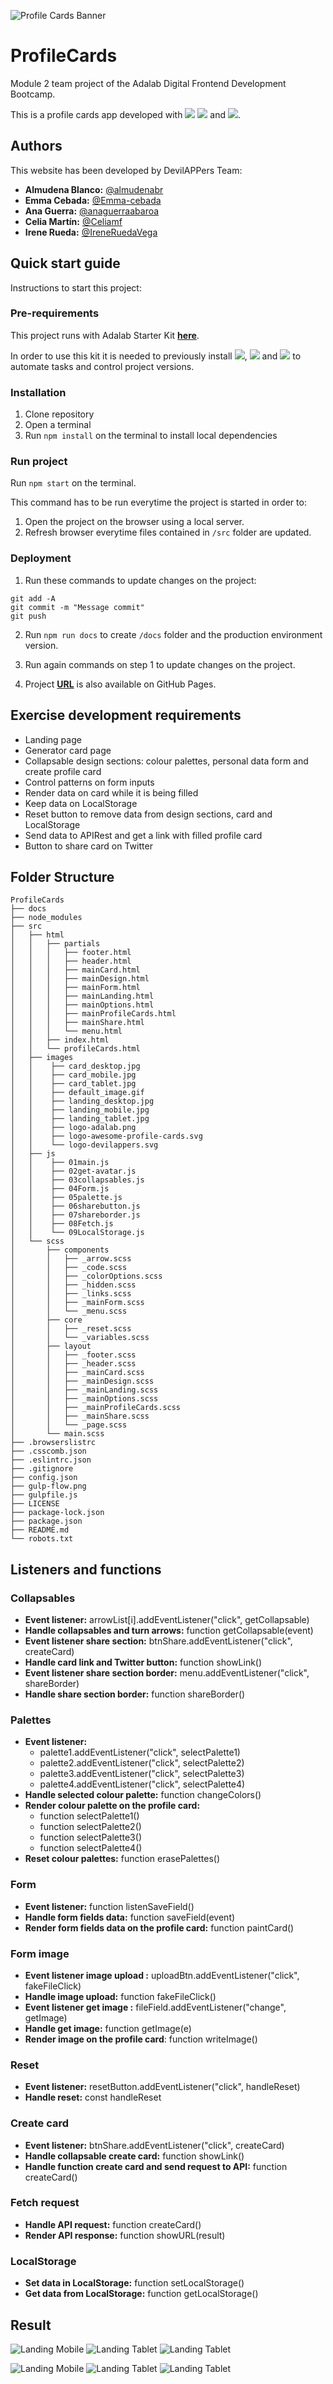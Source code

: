 ![Profile Cards Banner](https://png.pngtree.com/thumb_back/fw800/background/20190222/ourmid/pngtree-halloween-banner-background-illustration-backgroundpumpkinyellownighthalloween-image_61816.jpg)

# **ProfileCards**

Module 2 team project of the Adalab Digital Frontend Development Bootcamp.

This is a profile cards app developed with [<img src = "https://img.shields.io/badge/-HTML5-E34F26?style=flat&logo=html5&logoColor=white">](https://html.spec.whatwg.org/) [<img src = "https://img.shields.io/badge/-CSS3-1572B6?style=flat&logo=css3&logoColor=white">](https://www.w3.org/Style/CSS/) and [<img src = "https://img.shields.io/badge/-JavaScript-F7DF1E?style=flat&logo=javascript&logoColor=black">](https://www.ecma-international.org/ecma-262/).

## **Authors**

This website has been developed by DevilAPPers Team:

- **Almudena Blanco:** [@almudenabr](https://github.com/almudenabr)
- **Emma Cebada:** [@Emma-cebada](https://github.com/Emma-cebada)
- **Ana Guerra:** [@anaguerraabaroa](https://github.com/anaguerraabaroa)
- **Celia Martín:** [@Celiamf](https://github.com/Celiamf)
- **Irene Rueda:** [@IreneRuedaVega](https://github.com/IreneRuedaVega)

## **Quick start guide**

Instructions to start this project:

### **Pre-requirements**

This project runs with Adalab Starter Kit [**here**](https://github.com/Adalab/adalab-web-starter-kit).

In order to use this kit it is needed to previously install [<img src="https://img.shields.io/badge/-node.js-339933?style=flat&logo=node.js&logoColor=white">](https://nodejs.org/es/), [<img src="https://img.shields.io/badge/-Git-F05032?style=flat&logo=git&logoColor=white">](https://git-scm.com/) and [<img src="https://img.shields.io/badge/-Gulp.js-CF4647?style=flat&logo=gulp&logoColor=white">](https://gulpjs.com/) to automate tasks and control project versions.

### **Installation**

1. Clone repository
2. Open a terminal
3. Run `npm install` on the terminal to install local dependencies

### **Run project**

Run `npm start` on the terminal.

This command has to be run everytime the project is started in order to:

1. Open the project on the browser using a local server.
2. Refresh browser everytime files contained in `/src` folder are updated.

### **Deployment**

1. Run these commands to update changes on the project:

```
git add -A
git commit -m "Message commit"
git push
```

2. Run `npm run docs` to create `/docs` folder and the production environment version.

3. Run again commands on step 1 to update changes on the project.

4. Project **[URL](https://anaguerraabaroa.github.io/ProfileCards/)** is also available on GitHub Pages.

## **Exercise development requirements**

- Landing page
- Generator card page
- Collapsable design sections: colour palettes, personal data form and create profile card
- Control patterns on form inputs
- Render data on card while it is being filled
- Keep data on LocalStorage
- Reset button to remove data from design sections, card and LocalStorage
- Send data to APIRest and get a link with filled profile card
- Button to share card on Twitter

## **Folder Structure**

```
ProfileCards
├── docs
├── node_modules
├── src
│   ├── html
│   │   ├── partials
│   │   │   ├── footer.html
│   │   │   ├── header.html
│   │   │   ├── mainCard.html
│   │   │   ├── mainDesign.html
│   │   │   ├── mainForm.html
│   │   │   ├── mainLanding.html
│   │   │   ├── mainOptions.html
│   │   │   ├── mainProfileCards.html
│   │   │   ├── mainShare.html
│   │   │   └── menu.html
│   │   ├── index.html
│   │   └── profileCards.html
│   ├── images
│   │    ├── card_desktop.jpg
│   │    ├── card_mobile.jpg
│   │    ├── card_tablet.jpg
│   │    ├── default_image.gif
│   │    ├── landing_desktop.jpg
│   │    ├── landing_mobile.jpg
│   │    ├── landing_tablet.jpg
│   │    ├── logo-adalab.png
│   │    ├── logo-awesome-profile-cards.svg
│   │    └── logo-devilappers.svg
│   ├── js
│   │    ├── 01main.js
│   │    ├── 02get-avatar.js
│   │    ├── 03collapsables.js
│   │    ├── 04Form.js
│   │    ├── 05palette.js
│   │    ├── 06sharebutton.js
│   │    ├── 07shareborder.js
│   │    ├── 08Fetch.js
│   │    └── 09LocalStorage.js
│   └── scss
│       ├── components
│       │   ├── _arrow.scss
│       │   ├── _code.scss
│       │   ├── _colorOptions.scss
│       │   ├── _hidden.scss
│       │   ├── _links.scss
│       │   ├── _mainForm.scss
│       │   └── _menu.scss
│       ├── core
│       │   ├── _reset.scss
│       │   └── _variables.scss
│       ├── layout
│       │   ├── _footer.scss
│       │   ├── _header.scss
│       │   ├── _mainCard.scss
│       │   ├── _mainDesign.scss
│       │   ├── _mainLanding.scss
│       │   ├── _mainOptions.scss
│       │   ├── _mainProfileCards.scss
│       │   ├── _mainShare.scss
│       │   └── _page.scss
│       └── main.scss
├── .browserslistrc
├── .csscomb.json
├── .eslintrc.json
├── .gitignore
├── config.json
├── gulp-flow.png
├── gulpfile.js
├── LICENSE
├── package-lock.json
├── package.json
├── README.md
└── robots.txt
```

## **Listeners and functions**

### **Collapsables**

- **Event listener:** arrowList[i].addEventListener("click", getCollapsable)
- **Handle collapsables and turn arrows:** function getCollapsable(event)
- **Event listener share section:** btnShare.addEventListener("click", createCard)
- **Handle card link and Twitter button:** function showLink()
- **Event listener share section border:** menu.addEventListener("click", shareBorder)
- **Handle share section border:** function shareBorder()

### **Palettes**

- **Event listener:**
  - palette1.addEventListener("click", selectPalette1)
  - palette2.addEventListener("click", selectPalette2)
  - palette3.addEventListener("click", selectPalette3)
  - palette4.addEventListener("click", selectPalette4)
- **Handle selected colour palette:** function changeColors()
- **Render colour palette on the profile card:**
  - function selectPalette1()
  - function selectPalette2()
  - function selectPalette3()
  - function selectPalette4()
- **Reset colour palettes:** function erasePalettes()

### **Form**

- **Event listener:** function listenSaveField()
- **Handle form fields data:** function saveField(event)
- **Render form fields data on the profile card:** function paintCard()

### **Form image**

- **Event listener image upload :** uploadBtn.addEventListener("click", fakeFileClick)
- **Handle image upload:** function fakeFileClick()
- **Event listener get image :** fileField.addEventListener("change", getImage)
- **Handle get image:** function getImage(e)
- **Render image on the profile card**: function writeImage()

### **Reset**

- **Event listener:** resetButton.addEventListener("click", handleReset)
- **Handle reset:** const handleReset

### **Create card**

- **Event listener:** btnShare.addEventListener("click", createCard)
- **Handle collapsable create card:** function showLink()
- **Handle function create card and send request to API:** function createCard()

### **Fetch request**

- **Handle API request:** function createCard()
- **Render API response:** function showURL(result)

### **LocalStorage**

- **Set data in LocalStorage:** function setLocalStorage()
- **Get data from LocalStorage:** function getLocalStorage()

## **Result**

![Landing Mobile](./src/images/landing_mobile.jpg) ![Landing Tablet](./src/images/landing_tablet.jpg) ![Landing Tablet](./src/images/landing_desktop.jpg)

![Landing Mobile](./src/images/card_mobile.jpg) ![Landing Tablet](./src/images/card_tablet.jpg) ![Landing Tablet](./src/images/card_desktop.jpg)
